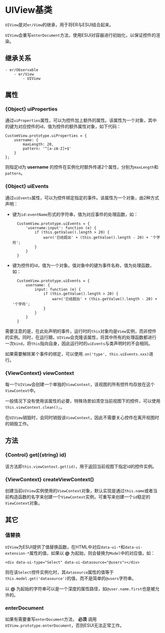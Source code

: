 # UIView基类

`UIView`是对`er/View`的继承，用于将ER与ESUI结合起来。

`UIView`会重写`enterDocument`方法，使用ESUI对容器进行初始化，以保证控件的渲染。

## 继承关系

    - er/Observable
        - er/View
            - UIView

## 属性

### {Object} uiProperties

通过`uiProperties`属性，可以为控件加上额外的属性。该属性为一个对象，其中的键为对应控件的id，值为控件的额外属性对象，如下代码：

    CustomView.prototype.uiProperties = {
        username: {
            maxLength: 20,
            pattern: '^[a-zA-Z]+$'
        }
    };

则指定id为 **username** 的控件在实例化时额外传递2个属性，分别为`maxLength`和`pattern`。

### {Object} uiEvents

通过`uiEvents`属性，可以为控件绑定指定的事件。该属性为一个对象，由2种方式声明：

- 键为`id:eventName`形式的字符串，值为对应事件的处理函数，如：

        CustomView.prototype.uiEvents = {
            'username:input': function (e) {
                if (this.getValue().length > 20) {
                    warn('已经超出' + (this.getValue().length - 20) + '个字符';
                }
            }
        }

- 键为控件的id，值为一个对象。值对象中的键为事件名称，值为处理函数，如：

        CustomView.prototype.uiEvents = {
            username: {
                input: function (e) {
                    if (this.getValue().length > 20) {
                        warn('已经超出' + (this.getValue().length - 20) + '个字符';
                    }
                }
            }
        }

需要注意的是，在此处声明的事件，运行时的`this`对象均是`View`实例，而非控件的实例。同时，在运行期，`UIView`会克隆该属性，将其中所有的处理函数都进行一次`bind`，将`this`指向自身，因此运行时的`uiEvents`与类声明时的不会相同。

如果需要解除某个事件的绑定，可以使用`.on('type', this.uiEvents.xxx)`进行。

### {ViewContext} viewContext

每一个`UIView`会创建一个单独的`ViewContext`，该视图的所有控件均存放在这个`ViewContext`中。

一般情况下没有使用该属性的必要，特殊场景如清空当前视图下的控件，可以使用`this.viewContext.clean();`。

在`UIView`销毁时，会同时销毁该`ViewContext`，因此不需要关心控件在离开视图时的销毁工作。

## 方法

### {Control} get({string} id)

该方法即`this.viewContext.get(id)`，用于返回当前视图下指定id的控件实例。

### {ViewContext} createViewContext()

创建当前`UIView`实例使用的`ViewContext`对象，默认实现是通过`this.name`或者当前构造函数的名字来创建一个`ViewContext`实例，可重写来创建一个`id`稳定的`ViewContext`对象。

## 其它

### 值替换

`UIView`为ESUI提供了值替换函数，在HTML中对应`data-ui-*`和`data-ui-extension-*`属性的值，如果以 **@** 为起始，则会替换为`Model`中的对应值，如：

    <div data-ui-type="Select" data-ui-datasource="@users"></div>

则在该`Select`控件实例化时，其`datasource`属性的值等于`this.model.get('datasource')`的值，而不是简单的`@users`字符串。

以 **@** 为起始的字符串可以是一个深度的属性路径，如`@user.name.first`也是被允许的。

### enterDocument

如果有需要重写`enterDocument`方法， **必须** 调用`UIView.prototype.enterDocument`，否则ESUI无法正常工作。